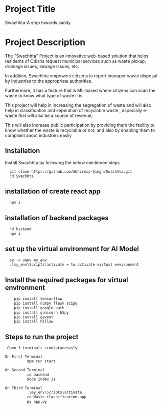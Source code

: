 # Project Title

Swachhta-A step towards sanity
# Project Description
 
The "Swachhta" Project is an innovative web-based solution that helps residents of Odisha request municipal services such as waste pickup, drainage issues, sewage issues, etc. 

In addition, Swachhta empowers citizens to report improper waste disposal by industries to the appropriate authorities.

Furthermore, it has a feature that is ML-based where citizens can scan the waste to know what type of waste it is. 

This project will help in increasing the segregation of waste and will also help in classification and seperation of recyclable waste , especially e-waste that will also be a source of revenue;

This will also increase public participation by providing them the facility to know whether the waste is recyclable or not, and also by enabling them to complaint about industries easily
## Installation

Install Swachhta by following the below mentioned steps

```bash
  git clone https://github.com/Abhiroop-Singh/Swachhta.git
  cd Swachhta
```
## installation of create react app
```bash
  npm i
```

## installation of backend packages
```bash
  cd backend
  npm i
```

## set up the virtual environment for AI Model
```bash
  py -m venv my_env
  .\my_env\Scripts\activate = to activate virtual environment
  ```

  ## Install the required packages for virtual environment
  ```bash
      pip install tensorflow
      pip install numpy flask scipy
      pip install google-auth
      pip install gunicorn h5py
      pip install gevent
      pip install Pillow
```
## Steps to run the project
     Open 3 terminals simulataneously
    
```bash
On First Terminal
          npm run start
```

```bash
On Second Terminal
          cd backend
          node index.js
```

```bash
On Third Terminal
          .\my_env\Scripts\activate
          cd Waste-classification-app
          py app.py
```
